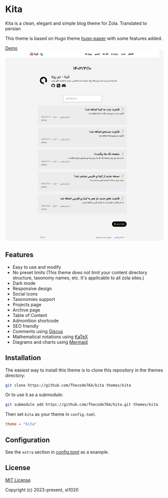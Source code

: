 # Kita

Kita is a clean, elegant and simple blog theme for Zola. Translated to persian

This theme is based on Hugo theme [hugo-paper](https://github.com/nanxiaobei/hugo-paper) with some features added.

[Demo](https://thecode764.github.io/kita/)
![Screenshot](screenshots/screenshot.jpeg)

## Features

- Easy to use and modify
- No preset limits (This theme does not limit your content directory structure, taxonomy names, etc. It's applicable to all zola sites.)
- Dark mode
- Responsive design
- Social icons
- Taxonomies support
- Projects page
- Archive page
- Table of Content
- Admonition shortcode
- SEO friendly
- Comments using [Giscus](https://giscus.app/)
- Mathematical notations using [KaTeX](https://katex.org/)
- Diagrams and charts using [Mermaid](https://mermaid.js.org/)

## Installation

The easiest way to install this theme is to clone this repository in the themes directory:

```sh
git clone https://github.com/Thecode764/kita themes/kita
```

Or to use it as a submodule:

```sh
git submodule add https://github.com/Thecode764/kita.git themes/kita
```

Then set `kita` as your theme in `config.toml`.

```toml
theme = "kita"
```

## Configuration

See the `extra` section in [config.toml](https://github.com/Thecode764/kita/blob/main/config.toml) as a example.

## License

[MIT License](https://github.com/Thecode764/kita/blob/main/LICENSE)

Copyright (c) 2023-present, st1020
